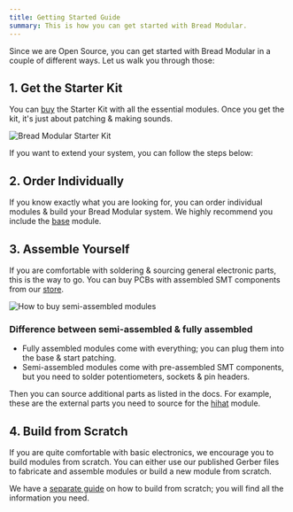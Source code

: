 ```yaml
---
title: Getting Started Guide
summary: This is how you can get started with Bread Modular.
---
```


Since we are Open Source, you can get started with Bread Modular in a couple of different ways. Let us walk you through those:

## 1. Get the Starter Kit

You can [buy](/modules/starter-kit) the Starter Kit with all the essential modules. Once you get the kit, it's just about patching & making sounds.

![Bread Modular Starter Kit](/images/modules/starter-kit.jpg)

If you want to extend your system, you can follow the steps below:

## 2. Order Individually

If you know exactly what you are looking for, you can order individual modules & build your Bread Modular system. We highly recommend you include the [base](/modules/base) module. 

## 3. Assemble Yourself

If you are comfortable with soldering & sourcing general electronic parts, this is the way to go. You can buy PCBs with assembled SMT components from our [store](/modules). 

![How to buy semi-assembled modules](/images/docs/buy-semi-assembled.png)

### Difference between semi-assembled & fully assembled

* Fully assembled modules come with everything; you can plug them into the base & start patching.
* Semi-assembled modules come with pre-assembled SMT components, but you need to solder potentiometers, sockets & pin headers.

Then you can source additional parts as listed in the docs. For example, these are the external parts you need to source for the [hihat](/modules/hihat#external-parts) module.

## 4. Build from Scratch

If you are quite comfortable with basic electronics, we encourage you to build modules from scratch. You can either use our published Gerber files to fabricate and assemble modules or build a new module from scratch. 

We have a [separate guide](/docs/build-from-scratch) on how to build from scratch; you will find all the information you need.